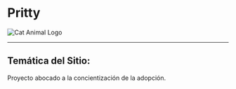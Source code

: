# Pritty
![Cat Animal   Logo](https://user-images.githubusercontent.com/84512521/128617421-6b74d0c0-0fd5-4b33-bf49-8e865f1a3e21.png )

<!-- --------------------------------------------------------------- -->
___

## Temática del Sitio:
Proyecto abocado a la concientización de la adopción. 
